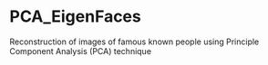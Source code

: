 # PCA_EigenFaces
Reconstruction of images of famous known people using Principle Component Analysis (PCA) technique
